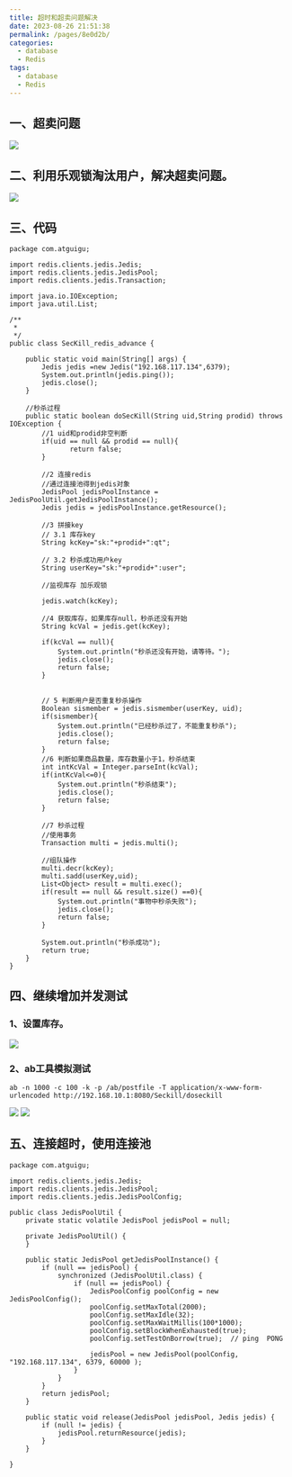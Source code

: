 ```yaml
---
title: 超时和超卖问题解决
date: 2023-08-26 21:51:38
permalink: /pages/8e0d2b/
categories:
  - database
  - Redis
tags:
  - database
  - Redis
---
```

## 一、超卖问题
![](https://raw.gitmirror.com/KwFruit/basic-picture-service/note-v1.0.0//img/202308262204528.png)
## 二、利用乐观锁淘汰用户，解决超卖问题。
![](https://raw.gitmirror.com/KwFruit/basic-picture-service/note-v1.0.0//img/202308262206496.png)
## 三、代码
```shell
package com.atguigu;

import redis.clients.jedis.Jedis;
import redis.clients.jedis.JedisPool;
import redis.clients.jedis.Transaction;

import java.io.IOException;
import java.util.List;

/**
 *
 */
public class SecKill_redis_advance {

	public static void main(String[] args) {
		Jedis jedis =new Jedis("192.168.117.134",6379);
		System.out.println(jedis.ping());
		jedis.close();
	}

	//秒杀过程
	public static boolean doSecKill(String uid,String prodid) throws IOException {
		//1 uid和prodid非空判断
		if(uid == null && prodid == null){
               return false;
		}

		//2 连接redis
		//通过连接池得到jedis对象
		JedisPool jedisPoolInstance = JedisPoolUtil.getJedisPoolInstance();
		Jedis jedis = jedisPoolInstance.getResource();

		//3 拼接key
		// 3.1 库存key
		String kcKey="sk:"+prodid+":qt";

		// 3.2 秒杀成功用户key
		String userKey="sk:"+prodid+":user";

		//监视库存 加乐观锁

		jedis.watch(kcKey);

		//4 获取库存，如果库存null，秒杀还没有开始
		String kcVal = jedis.get(kcKey);

		if(kcVal == null){
			System.out.println("秒杀还没有开始，请等待。");
			jedis.close();
			return false;
		}


		// 5 判断用户是否重复秒杀操作
		Boolean sismember = jedis.sismember(userKey, uid);
		if(sismember){
			System.out.println("已经秒杀过了，不能重复秒杀");
			jedis.close();
			return false;
		}
		//6 判断如果商品数量，库存数量小于1，秒杀结束
		int intKcVal = Integer.parseInt(kcVal);
		if(intKcVal<=0){
			System.out.println("秒杀结束");
			jedis.close();
			return false;
		}

		//7 秒杀过程
		//使用事务
		Transaction multi = jedis.multi();

		//组队操作
		multi.decr(kcKey);
		multi.sadd(userKey,uid);
		List<Object> result = multi.exec();
		if(result == null && result.size() ==0){
			System.out.println("事物中秒杀失败");
			jedis.close();
			return false;
		}
		
		System.out.println("秒杀成功");
		return true;
	}
}
```
## 四、继续增加并发测试
### 1、设置库存。
![](https://raw.gitmirror.com/KwFruit/basic-picture-service/note-v1.0.0//img/202308262207300.png)
### 2、ab工具模拟测试
```shell
ab -n 1000 -c 100 -k -p /ab/postfile -T application/x-www-form-urlencoded http://192.168.10.1:8080/Seckill/doseckill
```
![](https://raw.gitmirror.com/KwFruit/basic-picture-service/note-v1.0.0//img/202308262207723.png)
![](https://raw.gitmirror.com/KwFruit/basic-picture-service/note-v1.0.0//img/202308262208618.png)

## 五、连接超时，使用连接池
```shell
package com.atguigu;

import redis.clients.jedis.Jedis;
import redis.clients.jedis.JedisPool;
import redis.clients.jedis.JedisPoolConfig;

public class JedisPoolUtil {
	private static volatile JedisPool jedisPool = null;

	private JedisPoolUtil() {
	}

	public static JedisPool getJedisPoolInstance() {
		if (null == jedisPool) {
			synchronized (JedisPoolUtil.class) {
				if (null == jedisPool) {
					JedisPoolConfig poolConfig = new JedisPoolConfig();
					poolConfig.setMaxTotal(2000);
					poolConfig.setMaxIdle(32);
					poolConfig.setMaxWaitMillis(100*1000);
					poolConfig.setBlockWhenExhausted(true);
					poolConfig.setTestOnBorrow(true);  // ping  PONG
				 
					jedisPool = new JedisPool(poolConfig, "192.168.117.134", 6379, 60000 );
				}
			}
		}
		return jedisPool;
	}

	public static void release(JedisPool jedisPool, Jedis jedis) {
		if (null != jedis) {
			jedisPool.returnResource(jedis);
		}
	}

}

```

